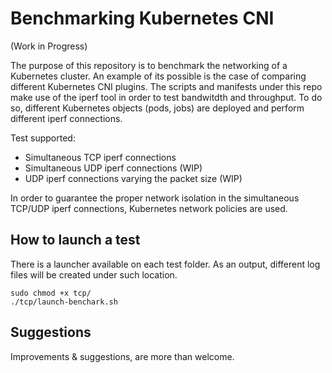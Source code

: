 # Benchmarking Kubernetes CNI
(Work in Progress)

The purpose of this repository is to benchmark the networking of a Kubernetes cluster. An example of its possible is the case of comparing different Kubernetes CNI plugins. The scripts and manifests under this repo make use of the iperf tool in order to test bandwitdth and throughput. To do so, different Kubernetes objects (pods, jobs) are deployed and perform different iperf connections.

Test supported:
- Simultaneous TCP iperf connections
- Simultaneous UDP iperf connections (WIP)
- UDP iperf connections varying the packet size (WIP)

In order to guarantee the proper network isolation in the simultaneous TCP/UDP iperf connections,
Kubernetes network policies are used.

## How to launch a test
There is a launcher available on each test folder. As an output, different log files will be created under such location.
```
sudo chmod +x tcp/
./tcp/launch-benchark.sh
```

## Suggestions
Improvements & suggestions, are more than welcome.
